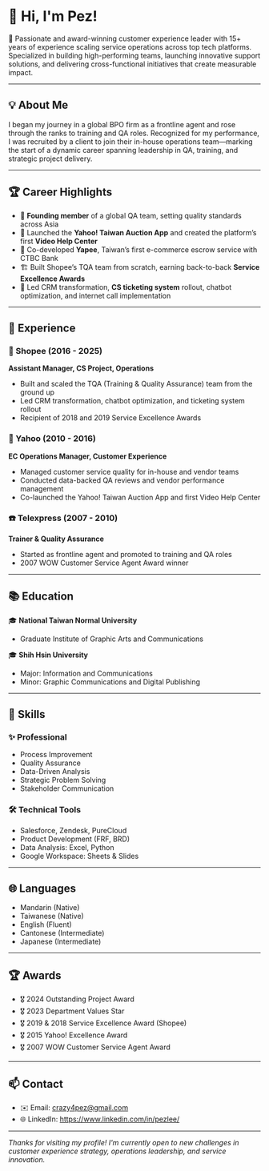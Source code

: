 # 👋 Hi, I'm Pez!

🎯 Passionate and award-winning customer experience leader with 15+ years of experience scaling service operations across top tech platforms. Specialized in building high-performing teams, launching innovative support solutions, and delivering cross-functional initiatives that create measurable impact.

---

## 💡 About Me

I began my journey in a global BPO firm as a frontline agent and rose through the ranks to training and QA roles. Recognized for my performance, I was recruited by a client to join their in-house operations team—marking the start of a dynamic career spanning leadership in QA, training, and strategic project delivery.

---

## 🏆 Career Highlights

- 🎯 **Founding member** of a global QA team, setting quality standards across Asia
- 🚀 Launched the **Yahoo! Taiwan Auction App** and created the platform’s first **Video Help Center**
- 🤝 Co-developed **Yapee**, Taiwan’s first e-commerce escrow service with CTBC Bank
- 🏗️ Built Shopee’s TQA team from scratch, earning back-to-back **Service Excellence Awards**
- 💬 Led CRM transformation, **CS ticketing system** rollout, chatbot optimization, and internet call implementation
  
---

## 💼 Experience

### 🛒 Shopee (2016 - 2025)  
**Assistant Manager, CS Project, Operations**  
- Built and scaled the TQA (Training & Quality Assurance) team from the ground up  
- Led CRM transformation, chatbot optimization, and ticketing system rollout  
- Recipient of 2018 and 2019 Service Excellence Awards  

### 📧 Yahoo (2010 - 2016)  
**EC Operations Manager, Customer Experience**  
- Managed customer service quality for in-house and vendor teams  
- Conducted data-backed QA reviews and vendor performance management  
- Co-launched the Yahoo! Taiwan Auction App and first Video Help Center  

### ☎️ Telexpress (2007 - 2010)  
**Trainer & Quality Assurance**  
- Started as frontline agent and promoted to training and QA roles  
- 2007 WOW Customer Service Agent Award winner  

---

## 📚 Education

🎓 **National Taiwan Normal University**  
- Graduate Institute of Graphic Arts and Communications

🎓 **Shih Hsin University**  
- Major: Information and Communications  
- Minor: Graphic Communications and Digital Publishing
  
---

## 🧠 Skills

### ✨ Professional
- Process Improvement  
- Quality Assurance  
- Data-Driven Analysis  
- Strategic Problem Solving  
- Stakeholder Communication  

### 🛠 Technical Tools
- Salesforce, Zendesk, PureCloud  
- Product Development (FRF, BRD)  
- Data Analysis: Excel, Python  
- Google Workspace: Sheets & Slides  

---

## 🌐 Languages

- Mandarin (Native)  
- Taiwanese (Native)  
- English (Fluent)  
- Cantonese (Intermediate)  
- Japanese (Intermediate)  

---

## 🏆 Awards

- 🎖 2024 Outstanding Project Award  
- 🎖 2023 Department Values Star  
- 🎖 2019 & 2018 Service Excellence Award (Shopee)  
- 🎖 2015 Yahoo! Excellence Award  
- 🎖 2007 WOW Customer Service Agent Award  

---

## 📫 Contact

- ✉️ Email: crazy4pez@gmail.com 
- 🌐 LinkedIn: https://www.linkedin.com/in/pezlee/

---

*Thanks for visiting my profile! I'm currently open to new challenges in customer experience strategy, operations leadership, and service innovation.*
